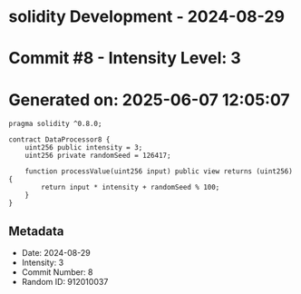 ﻿# solidity Development - 2024-08-29
# Commit #8 - Intensity Level: 3
# Generated on: 2025-06-07 12:05:07
```solidity
pragma solidity ^0.8.0;

contract DataProcessor8 {
    uint256 public intensity = 3;
    uint256 private randomSeed = 126417;

    function processValue(uint256 input) public view returns (uint256) {
        return input * intensity + randomSeed % 100;
    }
}
```
## Metadata
- Date: 2024-08-29
- Intensity: 3
- Commit Number: 8
- Random ID: 912010037
